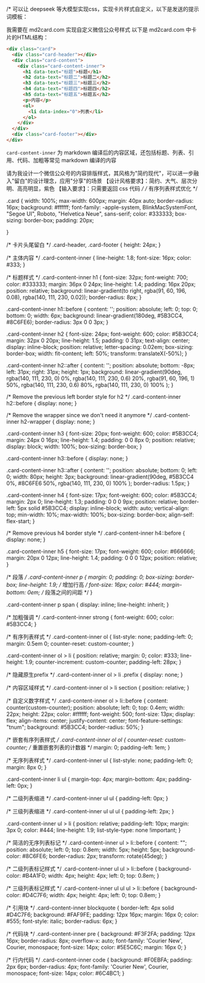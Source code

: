 /* 
可以让 deepseek 等大模型实现css，实现卡片样式自定义，以下是发送的提示词模板：

我需要在 md2card.com 实现自定义微信公众号样式
以下是 md2card.com 中卡片的HTML结构：
```html
<div class="card">
  <div class="card-header"></div>
  <div class="card-content">
    <div class="card-content-inner">
      <h1 data-text="标题">标题</h1>
      <h2 data-text="标题二">标题二</h2>
      <h3 data-text="标题三">标题三</h2>
      <h4 data-text="标题四">标题四</h2>
      <h5 data-text="标题五">标题五</h2>
      <p>内容</p>
      <ol>
        <li data-index="0">列表</li>
      </ol>
    </div>
  </div>
  <div class="card-footer"></div>
</div>
```
`card-content-inner` 为 markdown 编译后的内容区域，还包括标题、列表、引用、代码、加粗等常见 markdown 编译的内容

请为我设计一个微信公众号的内容排版样式，其风格为"简约现代"，可以进一步融入"留白"的设计理念，应用"分享"的场景
【设计风格要求】：简约、大气、层次分明、高亮明显，紫色
【输入要求】：只需要返回 css 代码
 */
/* 有序列表样式优化 */

.card {
  width: 100%;
  max-width: 600px;
  margin: 40px auto;
  border-radius: 16px;
  background: #ffffff;
  font-family: -apple-system, BlinkMacSystemFont, "Segoe UI", Roboto, "Helvetica Neue", sans-serif;
  color: #333333;
  box-sizing: border-box;
  padding: 20px;

}

/* 卡片头尾留白 */
.card-header,
.card-footer {
  height: 24px;
}

/* 主体内容 */
.card-content-inner {
  line-height: 1.8;
  font-size: 16px;
  color: #333;
}

/* 标题样式 */
.card-content-inner h1 {
  font-size: 32px;
  font-weight: 700;
  color: #333333;
  margin: 36px 0 24px;
  line-height: 1.4;
  padding: 16px 20px;
  position: relative;
  background: linear-gradient(to right, rgba(91, 60, 196, 0.08), rgba(140, 111, 230, 0.02));
  border-radius: 8px;
}

.card-content-inner h1::before {
  content: '';
  position: absolute;
  left: 0;
  top: 0;
  bottom: 0;
  width: 6px;
  background: linear-gradient(180deg, #5B3CC4, #8C6FE6);
  border-radius: 3px 0 0 3px;
}

.card-content-inner h2 {
  font-size: 24px;
  font-weight: 600;
  color: #5B3CC4;
  margin: 32px 0 20px;
  line-height: 1.5;
  padding: 0 31px;
  text-align: center;
  display: inline-block;
  position: relative;
  letter-spacing: 0.02em;
  box-sizing: border-box;
  width: fit-content;
  left: 50%;
  transform: translateX(-50%);
}

.card-content-inner h2::after {
  content: '';
  position: absolute;
  bottom: -8px;
  left: 31px;
  right: 31px;
  height: 1px;
  background: linear-gradient(90deg, 
    rgba(140, 111, 230, 0) 0%,
    rgba(140, 111, 230, 0.6) 20%,
    rgba(91, 60, 196, 1) 50%,
    rgba(140, 111, 230, 0.6) 80%,
    rgba(140, 111, 230, 0) 100%
  );
}

/* Remove the previous left border style for h2 */
.card-content-inner h2::before {
  display: none;
}

/* Remove the wrapper since we don't need it anymore */
.card-content-inner h2-wrapper {
  display: none;
}

.card-content-inner h3 {
  font-size: 20px;
  font-weight: 600;
  color: #5B3CC4;
  margin: 24px 0 16px;
  line-height: 1.4;
  padding: 0 0 8px 0;
  position: relative;
  display: block;
  width: 100%;
  box-sizing: border-box;
}

.card-content-inner h3::before {
  display: none;
}

.card-content-inner h3::after {
  content: '';
  position: absolute;
  bottom: 0;
  left: 0;
  width: 80px;
  height: 3px;
  background: linear-gradient(90deg, 
    #5B3CC4 0%,
    #8C6FE6 50%,
    rgba(140, 111, 230, 0) 100%
  );
  border-radius: 1.5px;
}

.card-content-inner h4 {
  font-size: 17px;
  font-weight: 600;
  color: #5B3CC4;
  margin: 2px 0;
  line-height: 1.3;
  padding: 0 0 0 9px;
  position: relative;
  border-left: 5px solid #5B3CC4;
  display: inline-block;
  width: auto;
  vertical-align: top;
  min-width: 10%;
  max-width: 100%;
  box-sizing: border-box;
  align-self: flex-start;
}

/* Remove previous h4 border style */
.card-content-inner h4::before {
  display: none;
}

.card-content-inner h5 {
  font-size: 17px;
  font-weight: 600;
  color: #666666;
  margin: 20px 0 12px;
  line-height: 1.4;
  padding: 0 0 0 12px;
  position: relative;
}

/* 段落 */
.card-content-inner p {
  margin: 0;
  padding: 0;
  box-sizing: border-box;
  line-height: 1.9;  /* 增加行高 */
  font-size: 16px;
  color: #444;
  margin-bottom: 0em;  /* 段落之间的间距 */
}

.card-content-inner p span {
  display: inline;
  line-height: inherit;
}

/* 加粗强调 */
.card-content-inner strong {
  font-weight: 600;
  color: #5B3CC4;
}

/* 有序列表样式 */
.card-content-inner ol {
  list-style: none;
  padding-left: 0;
  margin: 0.5em 0;
  counter-reset: custom-counter;
}

.card-content-inner ol > li {
  position: relative;
  margin: 0;
  color: #333;
  line-height: 1.9;
  counter-increment: custom-counter;
  padding-left: 28px;
}

/* 隐藏原生prefix */
.card-content-inner ol > li .prefix {
  display: none;
}

/* 内容区域样式 */
.card-content-inner ol > li section {
  position: relative;
}

/* 自定义数字样式 */
.card-content-inner ol > li::before {
  content: counter(custom-counter);
  position: absolute;
  left: 0;
  top: 0.4em;
  width: 22px;
  height: 22px;
  color: #ffffff;
  font-weight: 500;
  font-size: 13px;
  display: flex;
  align-items: center;
  justify-content: center;
  font-feature-settings: "tnum";
  background: #5B3CC4;
  border-radius: 50%;
}

/* 嵌套有序列表样式 */
.card-content-inner ol ol {
  counter-reset: custom-counter;  /* 重置嵌套列表的计数器 */
  margin: 0;
  padding-left: 1em;
}

/* 无序列表样式 */
.card-content-inner ul {
  list-style: none;
  padding-left: 0;
  margin: 8px 0;
}

.card-content-inner li ul {
  margin-top: 4px;
  margin-bottom: 4px;
  padding-left: 0px;
}

/* 二级列表缩进 */
.card-content-inner ul ul {
  padding-left: 0px;
}

/* 三级列表缩进 */
.card-content-inner ul ul ul {
  padding-left: 2px;
}

.card-content-inner ul > li {
  position: relative;
  padding-left: 10px;
  margin: 3px 0;
  color: #444;
  line-height: 1.9;
  list-style-type: none !important;
}

/* 简洁的无序列表标记 */
.card-content-inner ul > li::before {
  content: "";
  position: absolute;
  left: 0;
  top: 0.8em;
  width: 5px;
  height: 5px;
  background-color: #8C6FE6;
  border-radius: 2px;
  transform: rotate(45deg);
}

/* 二级列表标记样式 */
.card-content-inner ul ul > li::before {
  background-color: #B4A1F0;
  width: 4px;
  height: 4px;
  left: 0;
  top: 0.8em;
}

/* 三级列表标记样式 */
.card-content-inner ul ul ul > li::before {
  background-color: #D4C7F6;
  width: 4px;
  height: 4px;
  left: 0;
  top: 0.8em;
}

/* 引用块 */
.card-content-inner blockquote {
  border-left: 4px solid #D4C7F6;
  background: #FAF9FE;
  padding: 12px 16px;
  margin: 16px 0;
  color: #555;
  font-style: italic;
  border-radius: 6px;
}

/* 代码块 */
.card-content-inner pre {
  background: #F3F2FA;
  padding: 12px 16px;
  border-radius: 8px;
  overflow-x: auto;
  font-family: 'Courier New', Courier, monospace;
  font-size: 14px;
  color: #5E5C6C;
  margin: 16px 0;
}

/* 行内代码 */
.card-content-inner code {
  background: #F0EBFA;
  padding: 2px 6px;
  border-radius: 4px;
  font-family: 'Courier New', Courier, monospace;
  font-size: 14px;
  color: #6C4BC1;
}
